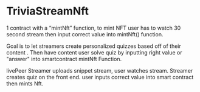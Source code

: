 # TriviaStreamNft

1 contract with a “mintNft” function,  to mint NFT user has to watch 30 second stream then input correct value into mintNft() function.

Goal is to let streamers create personalized quizzes based off of their content . Then have content user solve quiz by inputting right value or "answer" into smartcontract mintNft Function. 

livePeer Streamer uploads snippet stream, user watches stream. Streamer creates quiz on the front end. user inputs correct value into smart contract then mints Nft.


